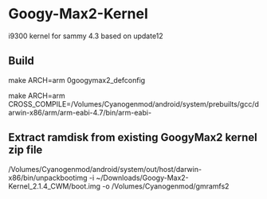 Googy-Max2-Kernel
=================

i9300 kernel for sammy 4.3 based on update12

Build
-----
make ARCH=arm 0googymax2_defconfig

make ARCH=arm CROSS_COMPILE=/Volumes/Cyanogenmod/android/system/prebuilts/gcc/darwin-x86/arm/arm-eabi-4.7/bin/arm-eabi-

Extract ramdisk from existing GoogyMax2 kernel zip file
-------------------------------------------------------

/Volumes/Cyanogenmod/android/system/out/host/darwin-x86/bin/unpackbootimg -i ~/Downloads/Googy-Max2-Kernel_2.1.4_CWM/boot.img -o /Volumes/Cyanogenmod/gmramfs2

